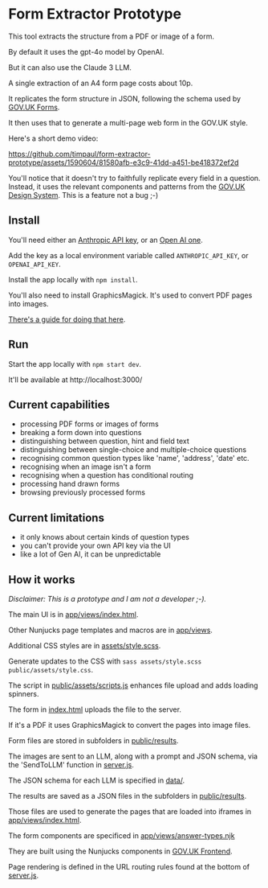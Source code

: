 # Form Extractor Prototype

This tool extracts the structure from a PDF or image of a form.

By default it uses the gpt-4o model by OpenAI.

But it can also use the Claude 3 LLM.

A single extraction of an A4 form page costs about 10p.

It replicates the form structure in JSON, following the schema used by [GOV.UK Forms](https://www.forms.service.gov.uk/).

It then uses that to generate a multi-page web form in the GOV.UK style.

Here's a short demo video:

https://github.com/timpaul/form-extractor-prototype/assets/1590604/81580afb-e3c9-41dd-a451-be418372ef2d

You'll notice that it doesn't try to faithfully replicate every field in a question.
Instead, it uses the relevant components and patterns from the [GOV.UK Design System](https://design-system.service.gov.uk/).
This is a feature not a bug ;-)

## Install

You'll need either an [Anthropic API key](https://www.anthropic.com/api), or an [Open AI one](https://openai.com/index/openai-api/).

Add the key as a local environment variable called `ANTHROPIC_API_KEY`, or `OPENAI_API_KEY`.

Install the app locally with `npm install`.

You'll also need to install GraphicsMagick. It's used to convert PDF pages into images.

[There's a guide for doing that here](https://github.com/yakovmeister/pdf2image/blob/HEAD/docs/gm-installation.md).

## Run

Start the app locally with `npm start dev`.

It'll be available at http://localhost:3000/

## Current capabilities

- processing PDF forms or images of forms
- breaking a form down into questions
- distinguishing between question, hint and field text
- distinguishing between single-choice and multiple-choice questions
- recognising common question types like 'name', 'address', 'date' etc.
- recognising when an image isn't a form
- recognising when a question has conditional routing
- processing hand drawn forms
- browsing previously processed forms

## Current limitations

- it only knows about certain kinds of question types
- you can't provide your own API key via the UI
- like a lot of Gen AI, it can be unpredictable

## How it works

*Disclaimer: This is a prototype and I am not a developer ;-).*

The main UI is in [app/views/index.html](https://github.com/timpaul/form-extractor-prototype/blob/main/app/views/index.html).

Other Nunjucks page templates and macros are in [app/views](https://github.com/timpaul/form-extractor-prototype/tree/main/app/views).

Additional CSS styles are in [assets/style.scss](https://github.com/timpaul/form-extractor-prototype/blob/main/assets/style.scss).

Generate updates to the CSS with `sass assets/style.scss public/assets/style.css`.

The script in [public/assets/scripts.js](https://github.com/timpaul/form-extractor-prototype/blob/main/assets/scripts.js) enhances file upload and adds loading spinners.

The form in [index.html](https://github.com/timpaul/form-extractor-prototype/blob/main/app/views/index.html) uploads the file to the server.

If it's a PDF it uses GraphicsMagick to convert the pages into image files.

Form files are stored in subfolders in [public/results](https://github.com/timpaul/form-extractor-prototype/blob/main/public/results).

The images are sent to an LLM, along with a prompt and JSON schema, via the 'SendToLLM' function in [server.js](https://github.com/timpaul/form-extractor-prototype/blob/main/server.js).

The JSON schema for each LLM is specified in [data/](https://github.com/timpaul/form-extractor-prototype/blob/main/data/).

The results are saved as a JSON files in the subfolders in [public/results](https://github.com/timpaul/form-extractor-prototype/blob/main/public/results).

Those files are used to generate the pages that are loaded into iframes in [app/views/index.html](https://github.com/timpaul/form-extractor-prototype/blob/main/app/views/index.html).

The form components are specificed in [app/views/answer-types.njk](https://github.com/timpaul/form-extractor-prototype/blob/main/app/views/answer-types.njk)

They are built using the Nunjucks components in [GOV.UK Frontend](https://www.npmjs.com/package/govuk-frontend).

Page rendering is defined in the URL routing rules found at the bottom of [server.js](https://github.com/timpaul/form-extractor-prototype/blob/main/server.js).

